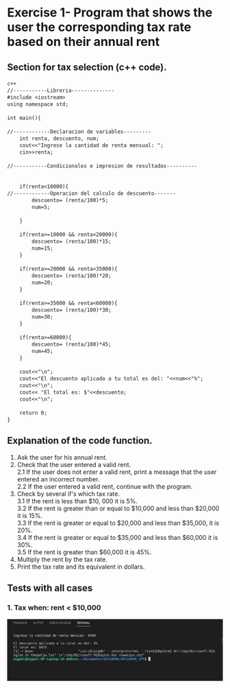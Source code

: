 # Exercise 1- Program that shows the user the corresponding tax rate based on their annual rent
## Section for tax selection (c++ code).
    c++
    //-----------Libreria--------------
    #include <iostream>
    using namespace std;

    int main(){

    //------------Declaracion de variables---------
        int renta, descuento, num;
        cout<<"Ingrese la cantidad de renta mensual: ";
        cin>>renta;

    //-----------Condicionales e impresion de resultados----------

    
        if(renta<10000){
    //------------Operacion del calculo de descuento-------
            descuento= (renta/100)*5;
            num=5;
            
        }

        if(renta>=10000 && renta<20000){
            descuento= (renta/100)*15;
            num=15;
        }

        if(renta>=20000 && renta<35000){
            descuento= (renta/100)*20;
            num=20;
        }

        if(renta>=35000 && renta<60000){
            descuento= (renta/100)*30;
            num=30;
        }

        if(renta>=60000){
            descuento= (renta/100)*45;
            num=45;
        }

        cout<<"\n";
        cout<<"El descuento aplicado a tu total es del: "<<num<<"%";
        cout<<"\n";
        cout<< "El total es: $"<<descuento;
        cout<<"\n";
        
        return 0;
    }
## Explanation of the code function.
1. Ask the user for his annual rent.
2. Check that the user entered a valid rent.   
2.1 If the user does not enter a valid rent, print a message that the user entered an incorrect number.  
2.2 If the user entered a valid rent, continue with the program.
3.  Check by several if's which tax rate.  
3.1 If the rent is less than $10, 000 it is 5%.  
3.2 If the rent is greater than or equal to $10,000 and less than $20,000 it is 15%.  
3.3 If the rent is greater or equal to $20,000 and less than $35,000, it is 20%.   
3.4 If the rent is greater or equal to $35,000 and less than $60,000 it is 30%.  
3.5 If the rent is greater than $60,000 it is 45%. 
4. Multiply the rent by the tax rate.
5. Print the tax rate and its equivalent in dollars. 

## Tests with all cases
### 1. Tax when: rent < $10,000
<div align="center">
<img src= "../imagenes/Imagen5%.jpg">
</div>
